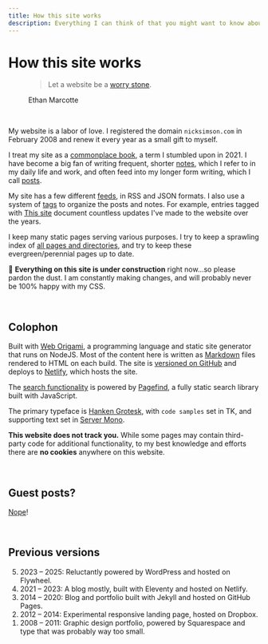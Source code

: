 ```yaml
---
title: How this site works
description: Everything I can think of that you might want to know about this website under the hood.
---
```


# How this site works

<figure>
 <blockquote>
  <p>Let a website be a <a href="https://ethanmarcotte.com/wrote/let-a-website-be-a-worry-stone/">worry stone</a>.</p>
 </blockquote>
 <figcaption>Ethan Marcotte</figcaption>
</figure>

&nbsp;

My website is a labor of love. I registered the domain <code>nicksimson.com</code> in February 2008 and renew it every year as a small gift to myself.

I treat my site as a [commonplace book](https://en.wikipedia.org/wiki/Commonplace_book), a term I stumbled upon in 2021. I have become a big fan of writing frequent, shorter [notes](/notes/index.html), which I refer to in my daily life and work, and often feed into my longer form writing, which I call [posts](/posts/index.html).

My site has a few different [feeds](/feeds.html), in RSS and JSON formats. I also use a system of [tags](/tags/index.html) to organize the posts and notes. For example, entries tagged with <a class="tagged-item" href="/tags/this-site.html">This site</a> document countless updates I've made to the website over the years.

I keep many static pages serving various purposes. I try to keep a sprawling index of [all pages and directories](/all.html), and try to keep these evergreen/perennial pages up to date.

🚧 **Everything on this site is under construction** right now...so please pardon the dust. I am constantly making changes, and will probably never be 100% happy with my CSS.

&nbsp;

## Colophon

Built with [Web Origami](https://weborigami.org/), a programming language and static site generator that runs on NodeJS. Most of the content here is written as [Markdown](https://en.wikipedia.org/wiki/Markdown) files rendered to HTML on each build. The site is [versioned on GitHub](https://github.com/nsmsn/dotcom) and deploys to [Netlify](https://netlify.com), which hosts the&nbsp;site.

The [search functionality](/search.html) is powered by [Pagefind](https://pagefind.app/), a fully static search library built with JavaScript. 

The primary typeface is [Hanken Grotesk](https://hanken.co/products/hanken-grotesk), with <code>code samples</code> set in TK, and supporting text set in [Server Mono](https://blazetype.eu/case-studies/server-mono).

**This website does not track you.** While some pages may contain third-party code for additional functionality, to my best knowledge and efforts there are **no cookies** anywhere on this website.

&nbsp;

## Guest posts?

[Nope](/guest-posts.html)!

&nbsp;

## Previous versions
<ol reversed class="list-unstyled text-small">
<li>2023 – 2025: Reluctantly powered by WordPress and hosted on Flywheel.</li>
<li>2021 – 2023: A blog mostly, built with Eleventy and hosted on Netlify.</li>
<li>2014 – 2020: Blog and portfolio built with Jekyll and hosted on GitHub Pages.</li>
<li>2012 – 2014: Experimental responsive landing page, hosted on Dropbox.</li>
<li>2008 – 2011: Graphic design portfolio, powered by Squarespace and type that was probably way too small.</li>
</ol>

